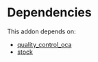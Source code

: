 # Dependencies

This addon depends on:

- [quality_control_oca](../../odoo-bringout-oca-manufacture-quality_control_oca)
- [stock](../../odoo-bringout-oca-ocb-stock)
